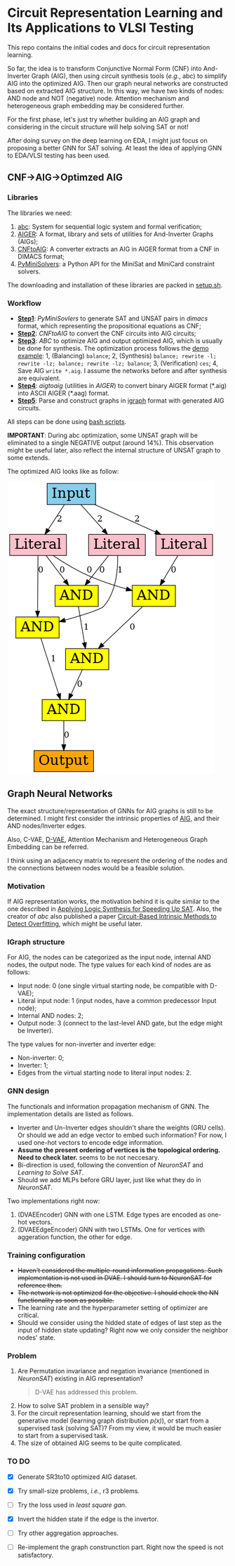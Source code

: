 # Circuit Representation Learning and Its Applications to VLSI Testing 
This repo contains the initial codes and docs for circuit representation learning.

So far, the idea is to transform Conjunctive Normal Form (CNF) into And-Inverter Graph (AIG), then using circuit synthesis tools (*e.g.*, abc) to simplify AIG into the optimized AIG. 
Then our graph neural networks are constructed based on extracted AIG structure. 
In this way, we have two kinds of nodes: AND node and NOT (negative) node. Attention mechanism and heterogeneous graph embedding may be considered further.

For the first phase, let's just try whether building an AIG graph and considering in the circuit structure will help solving SAT or not!

After doing survey on the deep learning on EDA, I might just focus on proposing a better GNN for SAT solving. At least the idea of applying GNN to EDA/VLSI testing has been used.

## CNF->AIG->Optimzed AIG
### Libraries
The libraries we need:
1. [abc](https://github.com/berkeley-abc/abc): System for sequential logic system and formal verification;
2. [AIGER](http://fmv.jku.at/aiger/): A format, library and sets of utilities for And-Inverter Graphs (AIGs);
3. [CNFtoAIG](http://fmv.jku.at/cnf2aig/): A converter extracts an AIG in AIGER format from a CNF in DIMACS format;
4. [PyMiniSolvers](https://github.com/liffiton/PyMiniSolvers): a Python API for the MiniSat and MiniCard constraint solvers.

The downloading and installation of these libraries are packed in [setup.sh](setup.sh).

### Workflow
* [**Step1**](scripts/gen_dimacs.sh): *PyMiniSovlers* to generate SAT and UNSAT pairs in *dimacs* format, which representing the propositional equations as CNF;
* [**Step2**](scripts/dimacs2aig.sh): *CNFtoAIG* to convert the CNF circuits into AIG circuits;
* [**Step3**](scripts/aig2aigabc.sh): *ABC* to optimize AIG and output optimized AIG, which is usually be done for synthesis. The optimization process follows the [demo example](https://github.com/berkeley-abc/abc/blob/master/src/demo.c): 1, (Balancing) `balance`; 2, (Synthesis) `balance; rewrite -l; rewrite -lz; balance; rewrite -lz; balance`; 3, (Verification) `ces`; 4, Save AIG `write *.aig`. I assume the networks before and after synthesis are equivalent.
* [**Step4**](scripts/aig2aigabc.sh): *aigtoaig* (utilities in *AIGER*) to convert binary AIGER format (\*.aig) into ASCII AIGER (\*.aag) format.
* [**Step5**](scripts/aigabc2igraph.sh): Parse and construct graphs in [igraph](https://github.com/igraph/python-igraph) format with generated AIG circuits.

All steps can be done using [bash scripts](scripts/data_gen.sh).

**IMPORTANT**: During abc optimization, some UNSAT graph will be eliminated to a single NEGATIVE output (around 14%). This observation might be useful later, also reflect the internal structure of UNSAT graph to some extends.

The optimized AIG looks like as follow:

![optimized AIG](figs/train_graph_id0.png)


## Graph Neural Networks
The exact structure/representation of GNNs for AIG graphs is still to be determined.
I might first consider the intrinsic properties of [AIG](https://en.wikipedia.org/wiki/And-inverter_graph), and their AND nodes/Inverter edges.

Also, C-VAE, [D-VAE](https://github.com/muhanzhang/D-VAE), Attention Mechanism and Heterogeneous Graph Embedding can be referred.

I think using an adjacency matrix to represent the ordering of the nodes and the connections between nodes would be a feasible solution.

### Motivation
If AIG representation works, the motivation behind it is quite similar to the one described in [Applying Logic Synthesis for Speeding Up SAT](https://www.researchgate.net/profile/Niklas_Een/publication/220944461_Applying_Logic_Synthesis_for_Speeding_Up_SAT/links/00b7d537cde06c8184000000.pdf). Also, the creator of *abc* also published a paper [Circuit-Based Intrinsic Methods to Detect Overfitting](http://proceedings.mlr.press/v119/chatterjee20a.html), which might be useful later.

### IGraph structure
For AIG, the nodes can be categorized as the input node, internal AND nodes, the output node. The type values for each kind of nodes are as follows:
* Input node: 0 (one single virtual starting node, be compatible with D-VAE);
* Literal input node: 1 (input nodes, have a common predecessor Input node);
* Internal AND nodes: 2;
* Output node: 3 (connect to the last-level AND gate, but the edge might be Inverter).

The type values for non-inverter and inverter edge:
* Non-inverter: 0;
* Inverter: 1;
* Edges from the virtual starting node to literal input nodes: 2.

### GNN design
The functionals and information propagation mechanism of GNN. The implementation details are listed as follows.
* Inverter and Un-Inverter edges shouldn't share the weights (GRU cells). Or should we add an edge vector to embed such information? For now, I used one-hot vectors to encode edge information.
* **Assume the present ordering of vertices is the topological ordering. Need to check later.** seems to be not neccesary.
* Bi-direction is used, following the convention of *NeuronSAT* and *Learning to Solve SAT*.
* Should we add MLPs before GRU layer, just like what they do in *NeuronSAT*.
  
Two implementations right now:
1. (DVAEEncoder) GNN with one LSTM. Edge types are encoded as one-hot vectors.
2. (DVAEEdgeEncoder) GNN with two LSTMs. One for vertices with aggeration function, the other for edge.

### Training configuration
* ~~Haven't considered the multiple-round information propagations. Such implementation is not used in DVAE. I should turn to NeuronSAT for reference then.~~
* ~~The network is not optimized for the objective. I should check the NN functionality as soon as possible.~~
* The learning rate and the hyperparameter setting of optimizer are critical.
* Should we consider using the hidded state of edges of last step as the input of hidden state updating? Right now we only consider the neighbor nodes' state.




### Problem
1. Are Permutation invariance and negation invariance (mentioned in *NeuronSAT*) existing in AIG representation? 
   > D-VAE has addressed this problem.
2. How to solve SAT problem in a sensible way?
3. For the circuit representation learning, should we start from the generative model (learning graph distribution *p(x)*), or start from a supervised task (solving SAT)? From my view, it would be much easier to start from a supervised task.
4. The size of obtained AIG seems to be quite complicated.

### TO DO
- [x] Generate SR3to10 optimized AIG dataset.
- [x] Try small-size problems, *i.e.*, r3 problems.
- [ ] Try the loss used in *least square gan*.
- [x] Invert the hidden state if the edge is the invertor.
- [ ] Try other aggregation approaches.
- [ ] Re-implement the graph construnction part. Right now the speed is not satisfactory.


